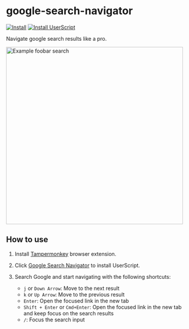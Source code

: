 # google-search-navigator

[![Install](https://img.shields.io/badge/install-Tampermonkey-yellow?style=flat-square)](https://www.tampermonkey.net/)
[![Install UserScript](https://img.shields.io/badge/install-UserScript-black?style=flat-square)](https://github.com/channprj/google-search-navigator/raw/refs/heads/master/gss.user.js)

Navigate google search results like a pro.

<img src="https://i.imgur.com/rtccmMz.gif" alt="Example foobar search" width="480px">

## How to use

1. Install [Tampermonkey](https://www.tampermonkey.net/) browser extension.
2. Click [Google Search Navigator](https://github.com/channprj/google-search-navigator/raw/refs/heads/master/gss.user.js) to install UserScript.
3. Search Google and start navigating with the following shortcuts:

   - `j` or `Down Arrow`: Move to the next result
   - `k` or `Up Arrow`: Move to the previous result
   - `Enter`: Open the focused link in the new tab
   - `Shift + Enter` or `Cmd+Enter`: Open the focused link in the new tab and keep focus on the search results
   - `/`: Focus the search input
